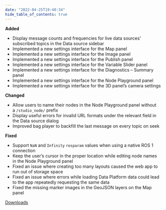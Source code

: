 ```yaml
---
date: "2022-04-25T19:40:34"
hide_table_of_contents: true
---
```


**Added**

- Display message counts and frequencies for live data sources' subscribed topics in the Data source sidebar
- Implemented a new settings interface for the Map panel
- Implemented a new settings interface for the Image panel
- Implemented a new settings interface for the Publish panel
- Implemented a new settings interface for the Variable Slider panel
- Implemented a new settings interface for the Diagnostics – Summary panel
- Implemented a new settings interface for the Node Playground panel
- Implemented a new settings interface for the 3D panel’s camera settings

**Changed**

- Allow users to name their nodes in the Node Playground panel without a `/studio_node/` prefix
- Display useful errors for invalid URL formats under the relevant field in the Data source dialog
- Improved bag player to backfill the last message on every topic on seek

**Fixed**

- Support `NaN` and `Infinity` `rosparam` values when using a native ROS 1 connection
- Keep the user’s cursor in the proper location while editing node names in the Node Playground panel
- Fixed an issue where creating too many layouts caused the web app to run out of storage space
- Fixed an issue where errors while loading Data Platform data could lead to the app repeatedly requesting the same data
- Fixed the missing marker images in the GeoJSON layers on the Map panel

[Downloads](https://github.com/foxglove/studio/releases/tag/v1.9.0)
